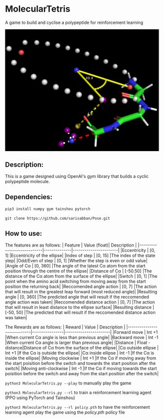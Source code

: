 # MolecularTetris
A game to build and cyclise a polypeptide for reinforcement learning 

![Alt Text](image.png)

## Description:
This is a game designed using OpenAI's gym library that builds a cyclic polypeptide molecule.



## Dependencies:
`pip3 install numpy gym tainshou pytorch`

`git clone https://github.com/sarisabban/Pose.git`

## How to use:
The features are as follows:
| Feature                    | Value (float)| Description           |
|----------------------------|--------------|-----------------------|
|Eccentricity                | [0, 1]       |Eccentricity of the ellipse|
|Index of step               | [0, 15]      |The index of the state step|
|Odd/Even of step            | [0, 1]       |Whether the step is even or odd value|
|Angle of Cα                 | [0, 360]     |The angle of the latest Cα atom from the start position through the centre of the ellipse|
|Distance of Cα              | [-50.50]     |The distance of the Cα atom from the surface of the ellipse|
|Switch                      | [0, 1]       |The point when the amino acid switching from moving away from the start position the returning back|
|Reccomended angle action    | [0, 7]       |The action that will result in the greatest leap forward (most reduced angle)|
|Resulting angle             | [0, 360]     |The predicted angle that will result if the reccomended angle action was taken|
|Reccomended distance action | [0, 7]       |The action that will result in least distance to the ellipse surface|
|Resulting distance          | [-50, 50]    |The predicted that will result if the reccomended distance action was taken|

The Rewards are as follows:
| Reward                     | Value          | Description           |
|----------------------------|----------------|-----------------------|
|Forward move                | Int +1         |When current Cα angle is less than previous angle|
|Backward move               | Int -1         |When current Cα angle is larger than previous angle|
|Distance                    | Float -distance|Distance of Cα from the surface of the ellipse|
|Cα outside ellipse          | Int +1         |If the Cα is outside the ellipse|
|Cα inside ellipse           | Int -1         |If the Cα is inside the ellipse|
|Moving clockwise            | Int +1         |If the Cα if moving away from the start poisition before the switch and towards the start position after the switch|
|Moving anti-clockwise       | Int -1         |If the Cα if moving towards the start poisition before the switch and away from the start position after the switch|



`python3 MolecularTetris.py --play` to manually play the game

`python3 MolecularTetris.py --rl` to train a reinforcement learning agent (PPO using PyTorch and Tainshou)

`python3 MolecularTetris.py --rl policy.pth` to have the reinforcement learning agent play the game using the *policy.pth* policy file
